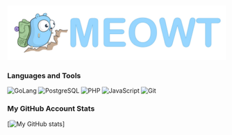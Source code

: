 ![Header](https://github.com/meowt/meowt/blob/master/assets/meowt.jpg)
### Languages and Tools
![GoLang](https://img.shields.io/badge/-GoLang-ffffff?&logo=go&) ![PostgreSQL](https://img.shields.io/badge/-PostgreSQL-ffffff?&logo=PostgreSQL) ![PHP](https://img.shields.io/badge/-PHP-ffffff?&logo=PHP&) ![JavaScript](https://img.shields.io/badge/-JavaScript-ffffff?&logo=JavaScript&logoColor=) ![Git](https://img.shields.io/badge/-Git-ffffff?&logo=git&)

### My GitHub Account Stats
[![My GitHub stats](https://github-readme-stats.vercel.app/api?username=meowt&hide=prs,issues,contribs)]
